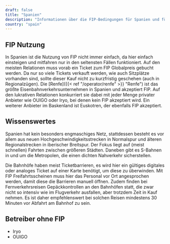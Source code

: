 ```yaml
---
draft: false
title: "Spanien"
description: "Informationen über die FIP-Bedingungen für Spanien und für welche Betreiber Vergünstigungen genutzt werden können."
country: "spain"
---
```


## FIP Nutzung

In Spanien ist die Nutzung von FIP nicht immer einfach, da hier einfach einsteigen und mitfahren nur in den seltensten Fällen funktioniert. Auf den meisten Relationen muss vorab ein Ticket zum FIP Globalpreis gebucht werden. Da nur so viele Tickets verkauft werden, wie auch Sitzplätze vorhanden sind, sollte dieser Kauf nicht zu kurzfristig geschehen (auch in Regionalzügen). Die [Renfe]({{< ref "/operator/renfe" >}} "Renfe") ist das größte Eisenbahnverkehrsunternehmen in Spanien und akzeptiert FIP. Auf den lukrativen Relationen konkurriert sie dabei mit jeder Menge privater Anbieter wie OUIGO oder Iryo, bei denen kein FIP akzeptiert wird. Ein weiterer Anbieter im Baskenland ist Euskotren, der ebenfalls FIP akzeptiert.

## Wissenswertes

Spanien hat kein besonders engmaschiges Netz, stattdessen besteht es vor allem aus neuen Hochgeschwindigkeitsstrecken in Normalspur und älteren Regionalstrecken in iberischer Breitspur. Der Fokus liegt auf (meist schnellen) Fahrten zwischen größeren Städten. Daneben gibt es S-Bahnen in und um die Metropolen, die einen dichten Nahverkehr sicherstellen.

Die Bahnhöfe haben meist Ticketbarrieren, es wird hier ein gültiges digitales oder analoges Ticket auf einer Karte benötigt, um diese zu überwinden. Mit FIP Freifahrtsscheinen muss hier das Personal vor Ort angesprochen werden, damit diese die Barrieren manuell öffnen. Zudem finden bei Fernverkehrsreisen Gepäckkontrollen an den Bahnhöfen statt, die zwar nicht so intensiv wie im Flugverkehr ausfallen, aber trotzdem Zeit in Kauf nehmen. Es ist daher empfehlenswert bei solchen Reisen mindestens 30 Minuten vor Abfahrt am Bahnhof zu sein.

## Betreiber ohne FIP

- Iryo
- OUIGO
